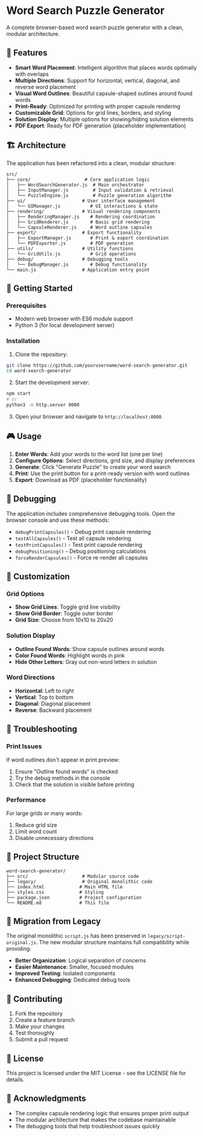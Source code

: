 # Word Search Puzzle Generator

A complete browser-based word search puzzle generator with a clean, modular architecture.

## 🎯 Features

- **Smart Word Placement**: Intelligent algorithm that places words optimally with overlaps
- **Multiple Directions**: Support for horizontal, vertical, diagonal, and reverse word placement
- **Visual Word Outlines**: Beautiful capsule-shaped outlines around found words
- **Print-Ready**: Optimized for printing with proper capsule rendering
- **Customizable Grid**: Options for grid lines, borders, and styling
- **Solution Display**: Multiple options for showing/hiding solution elements
- **PDF Export**: Ready for PDF generation (placeholder implementation)

## 🏗️ Architecture

The application has been refactored into a clean, modular structure:

```
src/
├── core/                    # Core application logic
│   ├── WordSearchGenerator.js  # Main orchestrator
│   ├── InputManager.js         # Input validation & retrieval
│   └── PuzzleEngine.js         # Puzzle generation algorithm
├── ui/                     # User interface management
│   └── UIManager.js           # UI interactions & state
├── rendering/              # Visual rendering components
│   ├── RenderingManager.js    # Rendering coordination
│   ├── GridRenderer.js        # Basic grid rendering
│   └── CapsuleRenderer.js     # Word outline capsules
├── export/                 # Export functionality
│   ├── ExportManager.js       # Print & export coordination
│   └── PDFExporter.js         # PDF generation
├── utils/                  # Utility functions
│   └── GridUtils.js           # Grid operations
├── debug/                  # Debugging tools
│   └── DebugManager.js        # Debug functionality
└── main.js                 # Application entry point
```

## 🚀 Getting Started

### Prerequisites

- Modern web browser with ES6 module support
- Python 3 (for local development server)

### Installation

1. Clone the repository:

```bash
git clone https://github.com/yourusername/word-search-generator.git
cd word-search-generator
```

2. Start the development server:

```bash
npm start
# or
python3 -m http.server 8000
```

3. Open your browser and navigate to `http://localhost:8000`

## 🎮 Usage

1. **Enter Words**: Add your words to the word list (one per line)
2. **Configure Options**: Select directions, grid size, and display preferences
3. **Generate**: Click "Generate Puzzle" to create your word search
4. **Print**: Use the print button for a print-ready version with word outlines
5. **Export**: Download as PDF (placeholder functionality)

## 🔧 Debugging

The application includes comprehensive debugging tools. Open the browser console and use these methods:

- `debugPrintCapsules()` - Debug print capsule rendering
- `testAllCapsules()` - Test all capsule rendering
- `testPrintCapsules()` - Test print capsule rendering
- `debugPositioning()` - Debug positioning calculations
- `forceRenderCapsules()` - Force re-render all capsules

## 🎨 Customization

### Grid Options

- **Show Grid Lines**: Toggle grid line visibility
- **Show Grid Border**: Toggle outer border
- **Grid Size**: Choose from 10x10 to 20x20

### Solution Display

- **Outline Found Words**: Show capsule outlines around words
- **Color Found Words**: Highlight words in pink
- **Hide Other Letters**: Gray out non-word letters in solution

### Word Directions

- **Horizontal**: Left to right
- **Vertical**: Top to bottom
- **Diagonal**: Diagonal placement
- **Reverse**: Backward placement

## 🐛 Troubleshooting

### Print Issues

If word outlines don't appear in print preview:

1. Ensure "Outline found words" is checked
2. Try the debug methods in the console
3. Check that the solution is visible before printing

### Performance

For large grids or many words:

1. Reduce grid size
2. Limit word count
3. Disable unnecessary directions

## 📁 Project Structure

```
word-search-generator/
├── src/                    # Modular source code
├── legacy/                 # Original monolithic code
├── index.html             # Main HTML file
├── styles.css             # Styling
├── package.json           # Project configuration
└── README.md              # This file
```

## 🔄 Migration from Legacy

The original monolithic `script.js` has been preserved in `legacy/script-original.js`. The new modular structure maintains full compatibility while providing:

- **Better Organization**: Logical separation of concerns
- **Easier Maintenance**: Smaller, focused modules
- **Improved Testing**: Isolated components
- **Enhanced Debugging**: Dedicated debug tools

## 🤝 Contributing

1. Fork the repository
2. Create a feature branch
3. Make your changes
4. Test thoroughly
5. Submit a pull request

## 📄 License

This project is licensed under the MIT License - see the LICENSE file for details.

## 🙏 Acknowledgments

- The complex capsule rendering logic that ensures proper print output
- The modular architecture that makes the codebase maintainable
- The debugging tools that help troubleshoot issues quickly

